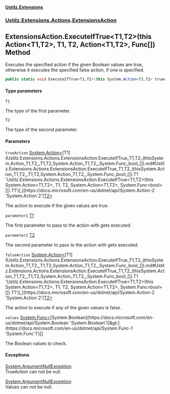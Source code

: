 #### [Ustilz.Extensions](index.md 'index')
### [Ustilz.Extensions.Actions](Ustilz.Extensions.Actions.md 'Ustilz.Extensions.Actions').[ExtensionsAction](Ustilz.Extensions.Actions.ExtensionsAction.md 'Ustilz.Extensions.Actions.ExtensionsAction')

## ExtensionsAction.ExecuteIfTrue<T1,T2>(this Action<T1,T2>, T1, T2, Action<T1,T2>, Func<bool>[]) Method

Executes the specified action if the given Boolean values are true,  
otherwise it executes the specified false action, if one is specified.

```csharp
public static void ExecuteIfTrue<T1,T2>(this System.Action<T1,T2> trueAction, T1 parameter1, T2 parameter2, System.Action<T1,T2>? falseAction=null, params System.Func<bool>[] values);
```
#### Type parameters

<a name='Ustilz.Extensions.Actions.ExtensionsAction.ExecuteIfTrue_T1,T2_(thisSystem.Action_T1,T2_,T1,T2,System.Action_T1,T2_,System.Func_bool_[]).T1'></a>

`T1`

The type of the first parameter.

<a name='Ustilz.Extensions.Actions.ExtensionsAction.ExecuteIfTrue_T1,T2_(thisSystem.Action_T1,T2_,T1,T2,System.Action_T1,T2_,System.Func_bool_[]).T2'></a>

`T2`

The type of the second parameter.
#### Parameters

<a name='Ustilz.Extensions.Actions.ExtensionsAction.ExecuteIfTrue_T1,T2_(thisSystem.Action_T1,T2_,T1,T2,System.Action_T1,T2_,System.Func_bool_[]).trueAction'></a>

`trueAction` [System.Action&lt;](https://docs.microsoft.com/en-us/dotnet/api/System.Action-2 'System.Action`2')[T1](Ustilz.Extensions.Actions.ExtensionsAction.ExecuteIfTrue_T1,T2_(thisSystem.Action_T1,T2_,T1,T2,System.Action_T1,T2_,System.Func_bool_[]).md#Ustilz.Extensions.Actions.ExtensionsAction.ExecuteIfTrue_T1,T2_(thisSystem.Action_T1,T2_,T1,T2,System.Action_T1,T2_,System.Func_bool_[]).T1 'Ustilz.Extensions.Actions.ExtensionsAction.ExecuteIfTrue<T1,T2>(this System.Action<T1,T2>, T1, T2, System.Action<T1,T2>, System.Func<bool>[]).T1')[,](https://docs.microsoft.com/en-us/dotnet/api/System.Action-2 'System.Action`2')[T2](Ustilz.Extensions.Actions.ExtensionsAction.ExecuteIfTrue_T1,T2_(thisSystem.Action_T1,T2_,T1,T2,System.Action_T1,T2_,System.Func_bool_[]).md#Ustilz.Extensions.Actions.ExtensionsAction.ExecuteIfTrue_T1,T2_(thisSystem.Action_T1,T2_,T1,T2,System.Action_T1,T2_,System.Func_bool_[]).T2 'Ustilz.Extensions.Actions.ExtensionsAction.ExecuteIfTrue<T1,T2>(this System.Action<T1,T2>, T1, T2, System.Action<T1,T2>, System.Func<bool>[]).T2')[&gt;](https://docs.microsoft.com/en-us/dotnet/api/System.Action-2 'System.Action`2')

The action to execute if the given values are true.

<a name='Ustilz.Extensions.Actions.ExtensionsAction.ExecuteIfTrue_T1,T2_(thisSystem.Action_T1,T2_,T1,T2,System.Action_T1,T2_,System.Func_bool_[]).parameter1'></a>

`parameter1` [T1](Ustilz.Extensions.Actions.ExtensionsAction.ExecuteIfTrue_T1,T2_(thisSystem.Action_T1,T2_,T1,T2,System.Action_T1,T2_,System.Func_bool_[]).md#Ustilz.Extensions.Actions.ExtensionsAction.ExecuteIfTrue_T1,T2_(thisSystem.Action_T1,T2_,T1,T2,System.Action_T1,T2_,System.Func_bool_[]).T1 'Ustilz.Extensions.Actions.ExtensionsAction.ExecuteIfTrue<T1,T2>(this System.Action<T1,T2>, T1, T2, System.Action<T1,T2>, System.Func<bool>[]).T1')

The first parameter to pass to the action with gets executed.

<a name='Ustilz.Extensions.Actions.ExtensionsAction.ExecuteIfTrue_T1,T2_(thisSystem.Action_T1,T2_,T1,T2,System.Action_T1,T2_,System.Func_bool_[]).parameter2'></a>

`parameter2` [T2](Ustilz.Extensions.Actions.ExtensionsAction.ExecuteIfTrue_T1,T2_(thisSystem.Action_T1,T2_,T1,T2,System.Action_T1,T2_,System.Func_bool_[]).md#Ustilz.Extensions.Actions.ExtensionsAction.ExecuteIfTrue_T1,T2_(thisSystem.Action_T1,T2_,T1,T2,System.Action_T1,T2_,System.Func_bool_[]).T2 'Ustilz.Extensions.Actions.ExtensionsAction.ExecuteIfTrue<T1,T2>(this System.Action<T1,T2>, T1, T2, System.Action<T1,T2>, System.Func<bool>[]).T2')

The second parameter to pass to the action with gets executed.

<a name='Ustilz.Extensions.Actions.ExtensionsAction.ExecuteIfTrue_T1,T2_(thisSystem.Action_T1,T2_,T1,T2,System.Action_T1,T2_,System.Func_bool_[]).falseAction'></a>

`falseAction` [System.Action&lt;](https://docs.microsoft.com/en-us/dotnet/api/System.Action-2 'System.Action`2')[T1](Ustilz.Extensions.Actions.ExtensionsAction.ExecuteIfTrue_T1,T2_(thisSystem.Action_T1,T2_,T1,T2,System.Action_T1,T2_,System.Func_bool_[]).md#Ustilz.Extensions.Actions.ExtensionsAction.ExecuteIfTrue_T1,T2_(thisSystem.Action_T1,T2_,T1,T2,System.Action_T1,T2_,System.Func_bool_[]).T1 'Ustilz.Extensions.Actions.ExtensionsAction.ExecuteIfTrue<T1,T2>(this System.Action<T1,T2>, T1, T2, System.Action<T1,T2>, System.Func<bool>[]).T1')[,](https://docs.microsoft.com/en-us/dotnet/api/System.Action-2 'System.Action`2')[T2](Ustilz.Extensions.Actions.ExtensionsAction.ExecuteIfTrue_T1,T2_(thisSystem.Action_T1,T2_,T1,T2,System.Action_T1,T2_,System.Func_bool_[]).md#Ustilz.Extensions.Actions.ExtensionsAction.ExecuteIfTrue_T1,T2_(thisSystem.Action_T1,T2_,T1,T2,System.Action_T1,T2_,System.Func_bool_[]).T2 'Ustilz.Extensions.Actions.ExtensionsAction.ExecuteIfTrue<T1,T2>(this System.Action<T1,T2>, T1, T2, System.Action<T1,T2>, System.Func<bool>[]).T2')[&gt;](https://docs.microsoft.com/en-us/dotnet/api/System.Action-2 'System.Action`2')

The action to execute if any of the given values is false.

<a name='Ustilz.Extensions.Actions.ExtensionsAction.ExecuteIfTrue_T1,T2_(thisSystem.Action_T1,T2_,T1,T2,System.Action_T1,T2_,System.Func_bool_[]).values'></a>

`values` [System.Func&lt;](https://docs.microsoft.com/en-us/dotnet/api/System.Func-1 'System.Func`1')[System.Boolean](https://docs.microsoft.com/en-us/dotnet/api/System.Boolean 'System.Boolean')[&gt;](https://docs.microsoft.com/en-us/dotnet/api/System.Func-1 'System.Func`1')[[]](https://docs.microsoft.com/en-us/dotnet/api/System.Array 'System.Array')

The Boolean values to check.

#### Exceptions

[System.ArgumentNullException](https://docs.microsoft.com/en-us/dotnet/api/System.ArgumentNullException 'System.ArgumentNullException')  
TrueAction can not be null.

[System.ArgumentNullException](https://docs.microsoft.com/en-us/dotnet/api/System.ArgumentNullException 'System.ArgumentNullException')  
Values can not be null.
